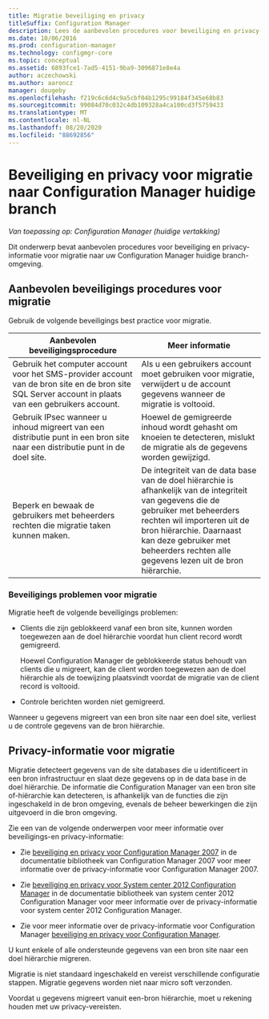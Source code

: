 ```yaml
---
title: Migratie beveiliging en privacy
titleSuffix: Configuration Manager
description: Lees de aanbevolen procedures voor beveiliging en privacy-informatie voor migratie naar uw Configuration Manager huidige branch-omgeving.
ms.date: 10/06/2016
ms.prod: configuration-manager
ms.technology: configmgr-core
ms.topic: conceptual
ms.assetid: 6893fce1-7ad5-4151-9ba9-3096871e8e4a
author: aczechowski
ms.author: aaroncz
manager: dougeby
ms.openlocfilehash: f219c6c6d4c9a5cbf04b1295c99184f345e68b83
ms.sourcegitcommit: 99084d70c032c4db109328a4ca100cd3f5759433
ms.translationtype: MT
ms.contentlocale: nl-NL
ms.lasthandoff: 08/20/2020
ms.locfileid: "88692856"
---
```

# <a name="security-and-privacy-for-migration-to-configuration-manager-current-branch"></a>Beveiliging en privacy voor migratie naar Configuration Manager huidige branch

*Van toepassing op: Configuration Manager (huidige vertakking)*

Dit onderwerp bevat aanbevolen procedures voor beveiliging en privacy-informatie voor migratie naar uw Configuration Manager huidige branch-omgeving.  

## <a name="security-best-practices-for-migration"></a>Aanbevolen beveiligings procedures voor migratie  
 Gebruik de volgende beveiligings best practice voor migratie.  

|Aanbevolen beveiligingsprocedure|Meer informatie|  
|----------------------------|----------------------|  
|Gebruik het computer account voor het SMS-provider account van de bron site en de bron site SQL Server account in plaats van een gebruikers account.|Als u een gebruikers account moet gebruiken voor migratie, verwijdert u de account gegevens wanneer de migratie is voltooid.|  
|Gebruik IPsec wanneer u inhoud migreert van een distributie punt in een bron site naar een distributie punt in de doel site.|Hoewel de gemigreerde inhoud wordt gehasht om knoeien te detecteren, mislukt de migratie als de gegevens worden gewijzigd.|  
|Beperk en bewaak de gebruikers met beheerders rechten die migratie taken kunnen maken.|De integriteit van de data base van de doel hiërarchie is afhankelijk van de integriteit van gegevens die de gebruiker met beheerders rechten wil importeren uit de bron hiërarchie. Daarnaast kan deze gebruiker met beheerders rechten alle gegevens lezen uit de bron hiërarchie.|  

### <a name="security-issues-for-migration"></a>Beveiligings problemen voor migratie  
Migratie heeft de volgende beveiligings problemen:  

-   Clients die zijn geblokkeerd vanaf een bron site, kunnen worden toegewezen aan de doel hiërarchie voordat hun client record wordt gemigreerd.  

     Hoewel Configuration Manager de geblokkeerde status behoudt van clients die u migreert, kan de client worden toegewezen aan de doel hiërarchie als de toewijzing plaatsvindt voordat de migratie van de client record is voltooid.  

-   Controle berichten worden niet gemigreerd.  

Wanneer u gegevens migreert van een bron site naar een doel site, verliest u de controle gegevens van de bron hiërarchie.  

## <a name="privacy-information-for-migration"></a>Privacy-informatie voor migratie  
 Migratie detecteert gegevens van de site databases die u identificeert in een bron infrastructuur en slaat deze gegevens op in de data base in de doel hiërarchie. De informatie die Configuration Manager van een bron site of-hiërarchie kan detecteren, is afhankelijk van de functies die zijn ingeschakeld in de bron omgeving, evenals de beheer bewerkingen die zijn uitgevoerd in die bron omgeving.  

 Zie een van de volgende onderwerpen voor meer informatie over beveiligings-en privacy-informatie:  

-   Zie [beveiliging en privacy voor Configuration Manager 2007](/previous-versions/system-center/configuration-manager-2007/bb680768(v=technet.10)) in de documentatie bibliotheek van Configuration Manager 2007 voor meer informatie over de privacy-informatie voor Configuration Manager 2007.  

-   Zie  [beveiliging en privacy voor System center 2012 Configuration Manager](/previous-versions/system-center/system-center-2012-R2/gg682033(v=technet.10)) in de documentatie bibliotheek van system center 2012 Configuration Manager voor meer informatie over de privacy-informatie voor system center 2012 Configuration Manager.  

-   Zie voor meer informatie over de privacy-informatie voor Configuration Manager [beveiliging en privacy voor Configuration Manager](../../core/plan-design/security/security-and-privacy.md).  

U kunt enkele of alle ondersteunde gegevens van een bron site naar een doel hiërarchie migreren.  

Migratie is niet standaard ingeschakeld en vereist verschillende configuratie stappen. Migratie gegevens worden niet naar micro soft verzonden.  

Voordat u gegevens migreert vanuit een-bron hiërarchie, moet u rekening houden met uw privacy-vereisten.